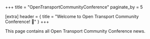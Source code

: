 +++
title = "OpenTransportCommunityConference"
paginate_by = 5

[extra]
header = { title = "Welcome to Open Transport Community Conference! 👋" }
+++

This page contains all Open Transport Community Conference news.

